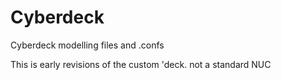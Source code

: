 # Cyberdeck
Cyberdeck modelling files and .confs


This is early revisions of the custom 'deck. not a standard NUC
